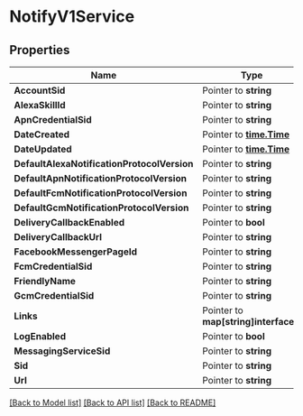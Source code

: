 # NotifyV1Service

## Properties

Name | Type | Description | Notes
------------ | ------------- | ------------- | -------------
**AccountSid** | Pointer to **string** |  |
**AlexaSkillId** | Pointer to **string** |  |
**ApnCredentialSid** | Pointer to **string** |  |
**DateCreated** | Pointer to [**time.Time**](time.Time.md) |  |
**DateUpdated** | Pointer to [**time.Time**](time.Time.md) |  |
**DefaultAlexaNotificationProtocolVersion** | Pointer to **string** |  |
**DefaultApnNotificationProtocolVersion** | Pointer to **string** |  |
**DefaultFcmNotificationProtocolVersion** | Pointer to **string** |  |
**DefaultGcmNotificationProtocolVersion** | Pointer to **string** |  |
**DeliveryCallbackEnabled** | Pointer to **bool** |  |
**DeliveryCallbackUrl** | Pointer to **string** |  |
**FacebookMessengerPageId** | Pointer to **string** |  |
**FcmCredentialSid** | Pointer to **string** |  |
**FriendlyName** | Pointer to **string** |  |
**GcmCredentialSid** | Pointer to **string** |  |
**Links** | Pointer to **map[string]interface{}** |  |
**LogEnabled** | Pointer to **bool** |  |
**MessagingServiceSid** | Pointer to **string** |  |
**Sid** | Pointer to **string** |  |
**Url** | Pointer to **string** |  |

[[Back to Model list]](../README.md#documentation-for-models) [[Back to API list]](../README.md#documentation-for-api-endpoints) [[Back to README]](../README.md)


